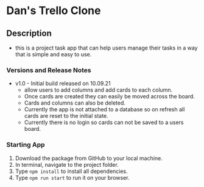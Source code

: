# Dan's Trello Clone

## Description

- this is a project task app that can help users manage their tasks in a way that is simple and easy to use.

### Versions and Release Notes

- v1.0 - Initial build released on 10.09.21
  - allow users to add columns and add cards to each column.
  - Once cards are created they can easily be moved across the board.
  - Cards and columns can also be deleted.
  - Currently the app is not attached to a database so on refresh all cards are reset to the initial state.
  - Currently there is no login so cards can not be saved to a users board.


### Starting App

1. Download the package from GitHub to your local machine.
1. In terminal, navigate to the project folder.
1. Type `npm install` to install all dependencies.
1. Type `npm run start` to run it on your browser.